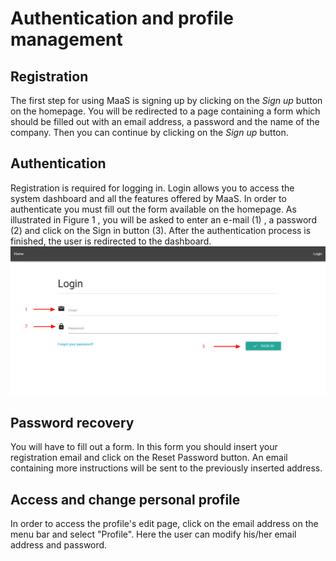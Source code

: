 # Authentication and profile management
## Registration
The first step for using MaaS is signing up by clicking on the *Sign up* button on the homepage. You will be redirected to a page containing a form which should be filled out with an email address, a password and the name of the company. Then you can continue by clicking on the *Sign up* button.

## Authentication
Registration is required for logging in. Login allows you to access the system dashboard and all the features offered by MaaS. In order to authenticate you must fill out the form available on the homepage. As illustrated in Figure 1 , you will be
asked to enter an e-mail (1) , a password (2) and click on the Sign in button (3). After the authentication process is finished, the user is redirected to the dashboard.
![](../img/login.png)

## Password recovery
You will have to fill out a form. In this form you should insert your registration email and click on the Reset Password button. An email containing more instructions will be sent to the previously inserted address.

## Access and change personal profile
In order to access the profile's edit page, click on the email address on the menu bar and select "Profile". Here the user can modify his/her email address and password.
